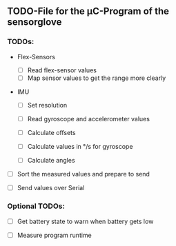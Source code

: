 ## TODO-File for the µC-Program of the sensorglove

### TODOs:

- Flex-Sensors
  * [ ] Read flex-sensor values
  * [ ] Map sensor values to get the range more clearly

- IMU

  * [ ] Set resolution
  * [ ] Read gyroscope and accelerometer values
  
  * [ ] Calculate offsets
  
  * [ ] Calculate values in °/s for gyroscope
  
  * [ ] Calculate angles


* [ ] Sort the measured values and prepare to send

* [ ] Send values over Serial




### Optional TODOs:

* [ ] Get battery state to warn when battery gets low

* [ ] Measure program runtime